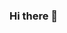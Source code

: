 ### Hi there 👋

<!--
**rlimaeco/rlimaeco** is a ✨ _special_ ✨ repository because its `README.md` (this file) appears on your GitHub profile.

Here are some ideas to get you started:

- 🔭 I’m currently working on ...
- 🌱 I’m currently learning ...
- 👯 I’m looking to collaborate on ...
- 🤔 I’m looking for help with ...
- 💬 Ask me about ...
- 📫 How to reach me: ...
- 😄 Pronouns: ...
- ⚡ Fun fact: ...



![Anurag's GitHub stats](https://github-readme-stats.vercel.app/api?username=rlimaeco&count_private=true&theme=dark&show_icons=true)

[![Top Langs](https://github-readme-stats.vercel.app/api/top-langs/?username=rlimaeco&hide=javascript,html,css&theme=dark&count_private=true)](https://github.com/anuraghazra/github-readme-stats)
-->
